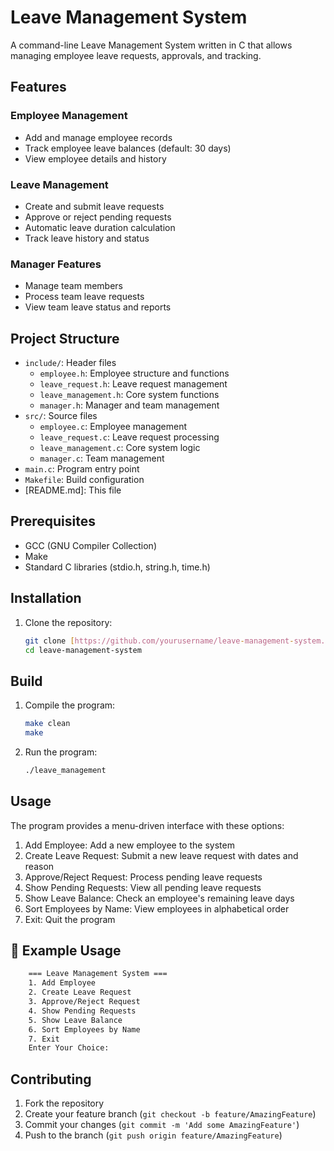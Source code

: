 # Leave Management System

A command-line Leave Management System written in C that allows managing employee leave requests, approvals, and tracking.

## Features

### Employee Management

* Add and manage employee records
* Track employee leave balances (default: 30 days)
* View employee details and history

### Leave Management

* Create and submit leave requests
* Approve or reject pending requests
* Automatic leave duration calculation
* Track leave history and status

### Manager Features

* Manage team members
* Process team leave requests
* View team leave status and reports

## Project Structure

* `include/`: Header files
  * `employee.h`: Employee structure and functions
  * `leave_request.h`: Leave request management
  * `leave_management.h`: Core system functions
  * `manager.h`: Manager and team management
* `src/`: Source files
  * `employee.c`: Employee management
  * `leave_request.c`: Leave request processing
  * `leave_management.c`: Core system logic
  * `manager.c`: Team management
* `main.c`: Program entry point
* `Makefile`: Build configuration
* [README.md]: This file

## Prerequisites

* GCC (GNU Compiler Collection)
* Make
* Standard C libraries (stdio.h, string.h, time.h)

## Installation

1. Clone the repository:

   ```bash
   git clone [https://github.com/yourusername/leave-management-system.git](https://github.com/yourusername/leave-management-system.git)
   cd leave-management-system

## Build

1. Compile the program:

   ```bash
   make clean
   make

2. Run the program:

    ```bash
    ./leave_management

## Usage

The program provides a menu-driven interface with these options:

   1. Add Employee: Add a new employee to the system  
   2. Create Leave Request: Submit a new leave request with dates and reason
   3. Approve/Reject Request: Process pending leave requests
   4. Show Pending Requests: View all pending leave requests
   5. Show Leave Balance: Check an employee's remaining leave days
   6. Sort Employees by Name: View employees in alphabetical order
   7. Exit: Quit the program

## 📝 Example Usage

```bash
    === Leave Management System ===
    1. Add Employee
    2. Create Leave Request
    3. Approve/Reject Request
    4. Show Pending Requests
    5. Show Leave Balance
    6. Sort Employees by Name
    7. Exit
    Enter Your Choice: 


```

## Contributing

1. Fork the repository
2. Create your feature branch (`git checkout -b feature/AmazingFeature`)
3. Commit your changes (`git commit -m 'Add some AmazingFeature'`)
4. Push to the branch (`git push origin feature/AmazingFeature`)
